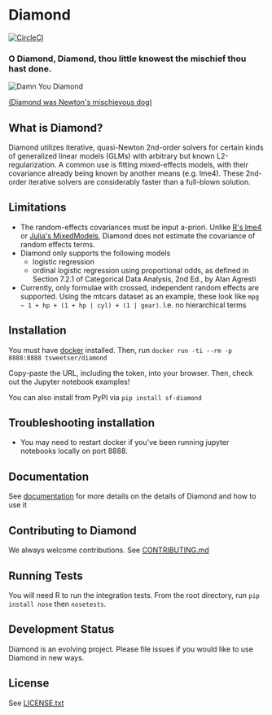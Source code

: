 # Diamond
[![CircleCI](https://circleci.com/gh/stitchfix/diamond.svg?style=svg)](https://circleci.com/gh/stitchfix/diamond)

### O Diamond, Diamond, thou little knowest the mischief thou hast done.

![Damn You Diamond](diamond_fire.jpg?raw=true "Damn You Diamond!")

[(Diamond was Newton's mischievous dog)](https://en.wikipedia.org/wiki/Diamond_(dog))


## What is Diamond?
Diamond utilizes iterative, quasi-Newton 2nd-order solvers for certain kinds of generalized linear  models (GLMs) with arbitrary but known L2-regularization. A common use is fitting mixed-effects models, with their covariance already being known by another means (e.g. lme4). These 2nd-order iterative solvers are considerably faster than a full-blown solution. 

## Limitations
* The random-effects covariances must be input a-priori. Unlike [R's lme4](https://cran.r-project.org/web/packages/lme4/lme4.pdf) or [Julia's MixedModels](https://github.com/dmbates/MixedModels.jl), Diamond does not estimate the covariance of random effects terms. 
* Diamond only supports the following models
	* logistic regression
	* ordinal logistic regression using proportional odds, as defined in Section 7.2.1 of Categorical Data Analysis, 2nd Ed., by Alan Agresti
* Currently, only formulae with crossed, independent random effects are supported. Using the mtcars dataset as an example, these look like `mpg ~ 1 + hp + (1 + hp | cyl) + (1 | gear)`. I.e. no hierarchical terms

## Installation
You must have [docker](https://docs.docker.com/engine/installation/) installed. Then, run
`docker run -ti --rm -p 8888:8888 tsweetser/diamond`

Copy-paste the URL, including the token, into your browser. Then, check out the Jupyter notebook examples!

You can also install from PyPI via `pip install sf-diamond`

## Troubleshooting installation
* You may need to restart docker if you've been running jupyter notebooks locally on port 8888.

## Documentation
See [documentation](http://stitchfix.github.io/diamond/) for more details on the details of Diamond and how to use it

## Contributing to Diamond

We always welcome contributions. See [CONTRIBUTING.md](CONTRIBUTING.md)

## Running Tests
You will need R to run the integration tests. From the root directory, run `pip install nose` then `nosetests`.

## Development Status
Diamond is an evolving project. Please file issues if you would like to use Diamond in new ways.

## License
See [LICENSE.txt](LICENSE.txt)
